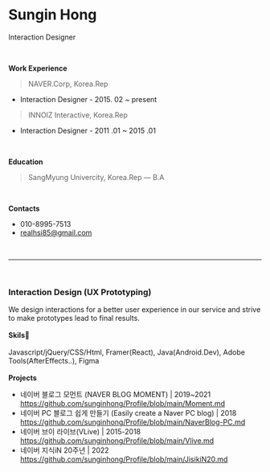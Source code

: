 


# Sungin Hong
Interaction Designer

<br>

**Work Experience**
> NAVER.Corp, Korea.Rep
- Interaction Designer - 2015. 02 ~ present

> INNOIZ Interactive, Korea.Rep
- Interaction Designer - 2011 .01 ~ 2015 .01
<br>

**Education**
> SangMyung Univercity, Korea.Rep — B.A
<br>

**Contacts**
- 010-8995-7513
- realhsi85@gmail.com

<br>

___________

<br>

### **Interaction Design (UX Prototyping)**

We design interactions for a better user experience in our service and strive to make prototypes lead to final results.
<br><br>
**Skils🔧**<br><br>
Javascript/jQuery/CSS/Html, Framer(React), Java(Android.Dev), Adobe Tools(AfterEffects..), Figma
<br><br>
**Projects**
- 네이버 블로그 모먼트 (NAVER BLOG MOMENT) | 2019~2021<br>https://github.com/sunginhong/Profile/blob/main/Moment.md
- 네이버 PC 블로그 쉽게 만들기 (Easily create a Naver PC blog) | 2018<br>https://github.com/sunginhong/Profile/blob/main/NaverBlog-PC.md
- 네이버 브이 라이브(VLive) | 2015-2018<br>https://github.com/sunginhong/Profile/blob/main/Vlive.md
- 네이버 지식iN 20주년 | 2022<br>https://github.com/sunginhong/Profile/blob/main/JisikiN20.md
